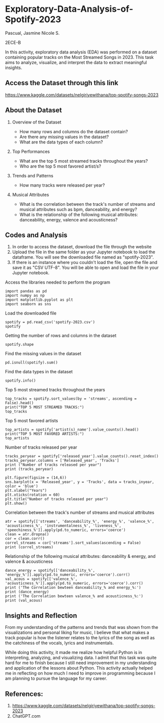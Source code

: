 # Exploratory-Data-Analysis-of-Spotify-2023
Pascual, Jasmine Nicole S.

2ECE-B

In this activity, exploratory data analysis (EDA) was performed on a dataset containing popular tracks on the Most Streamed Songs in 2023. This task aims to analyze, visualize, and interpret the data to extract meaningful insights.

## Access the Dataset through this link 

https://www.kaggle.com/datasets/nelgiriyewithana/top-spotify-songs-2023

## About the Dataset

1. Overview of the Dataset
   * How many rows and columns do the dataset contain?
   * Are there any missing values in the dataset?
   * What are the data types of each column?
  
2. Top Performances
   * What are the top 5 most streamed tracks throughout the years?
   * Who are the top 5 most favored artist/s?

3. Trends and Patterns
   * How many tracks were released per year?

4. Musical Attributes
   * What is the correlation between the track's number of streams and musical attributes such as bpm, danceability, and energy?
   * What is the relationship of the following musical attributes: danceability, energy, valence and acousticness?

## Codes and Analysis
1. In order to access the dataset, download the file through the website
2. Upload the file in the same folder as your Jupyter notebook to load the dataframe. You will see the downloaded file named as "spotify-2023".
3. If there is an instance where you couldn't load the file, open the file and save it as "CSV UTF-8". You will be able to open and load the file in your Jupyter notebook.

Access the libraries needed to perform the program

    import pandas as pd
    import numpy as np
    import matplotlib.pyplot as plt
    import seaborn as sns 

Load the downloaded file

    spotify = pd.read_csv('spotify-2023.csv')
    spotify

Getting the number of rows and columns in the dataset

    spotify.shape

Find the missing values in the dataset

    pd.isnull(spotify).sum()

Find the data types in the dataset

    spotify.info()

Top 5 most streamed tracks throughout the years

    top_tracks = spotify.sort_values(by = 'streams', ascending = False).head()
    print("TOP 5 MOST STREAMED TRACKS:")
    top_tracks

Top 5 most favored artists

    top_artists = spotify['artist(s)_name'].value_counts().head() 
    print("TOP 5 MOST FAVORED ARTISTS:")
    top_artists

Number of tracks released per year

    tracks_peryear = spotify['released_year'].value_counts().reset_index()
    tracks_peryear.columns = ['Released_year', 'Tracks']
    print ("Number of tracks released per year")
    print (tracks_peryear)
    
    plt.figure(figsize = (14,6))
    sns.barplot(x = 'Released_year', y = 'Tracks', data = tracks_inyear, color = 'blue')
    plt.xlabel("Years")
    plt.xticks(rotation = 60)
    plt.title("Number of tracks released per year")
    plt.show()

Correlation between the track's number of streams and musical attributes

    atr = spotify[['streams', 'danceability_%', 'energy_%', 'valence_%', 'acousticness_%', 'instrumentalness_%', 'liveness_%', 'speechiness_%']].apply(pd.to_numeric, errors='coerce') 
    clean = atr.dropna() 
    cor = clean.corr()
    correl_streams = cor['streams'].sort_values(ascending = False)
    print (correl_streams)

Relationship of the following musical attributes: danceability & energy, and valence & acousticness

    dance_energy = spotify[['danceability_%', 'energy_%']].apply(pd.to_numeric, errors='coerce').corr()
    val_acous = spotify[['valence_%', 'acousticness_%']].apply(pd.to_numeric, errors='coerce').corr()
    print ('The Correlation bewteen danceability_% and energy_%:')
    print (dance_energy)
    print ('The Correlation bewteen valence_% and acousticness_%:')
    print (val_acous) 

## Insights and Reflection

From my understanding of the patterns and trends that was shown from the visualizations and personal liking for music, I believe that what makes a track popular is how the listener relates to the lyrics of the song as well as the catchiness of the vocals, lyrics and instrumentals. 

While doing this activity, it made me realize how helpful Python is in interpreting, analyzing, and visualizing data. I admit that this task was quite hard for me to finish because I still need improvement in my understanding and application of the lessons about Python. This activity actually helped me in reflecting on how much I need to improve in programming because I am planning to pursue the language for my career. 

## References:

1. https://www.kaggle.com/datasets/nelgiriyewithana/top-spotify-songs-2023
2. ChatGPT.com
